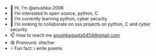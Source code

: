 - 👋 Hi, I’m @anushka-2006
- 👀 I’m interested in open source, python, C
- 🌱 I’m currently learning python, cyber security 
- 💞️ I’m looking to collaborate on oss projects on python, C and cyber security
- 📫 How to reach me anushkagupta5454@gmail.com
- 😄 Pronouns: she/her
- ⚡ Fun fact: i write poems

<!---
anushka-2006/anushka-2006 is a ✨ special ✨ repository because its `README.md` (this file) appears on your GitHub profile.
You can click the Preview link to take a look at your changes.
--->
